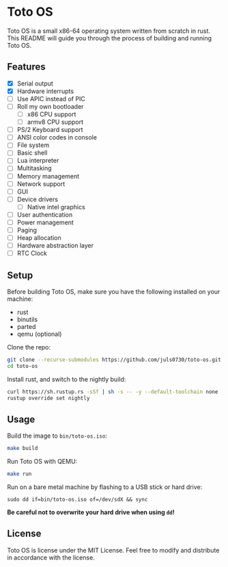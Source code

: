 # Toto OS
Toto OS is a small x86-64 operating system written from scratch in rust. This README will guide you through the process of building and running Toto OS.

## Features
- [X] Serial output
- [X] Hardware interrupts
- [ ] Use APIC instead of PIC
- [ ] Roll my own bootloader
	- [ ] x86 CPU support
	- [ ] armv8 CPU support
- [ ] PS/2 Keyboard support
- [ ] ANSI color codes in console
- [ ] File system
- [ ] Basic shell
- [ ] Lua interpreter
- [ ] Multitasking
- [ ] Memory management
- [ ] Network support
- [ ] GUI
- [ ] Device drivers
	- [ ] Native intel graphics
- [ ] User authentication
- [ ] Power management
- [ ] Paging
- [ ] Heap allocation
- [ ] Hardware abstraction layer
- [ ] RTC Clock

## Setup
Before building Toto OS, make sure you have the following installed on your machine:

- rust
- binutils
- parted
- qemu (optional)

Clone the repo:
```BASH
git clone --recurse-submodules https://github.com/juls0730/toto-os.git
cd toto-os
```

Install rust, and switch to the nightly build:
```BASH
curl https://sh.rustup.rs -sSf | sh -s -- -y --default-toolchain none
rustup override set nightly
```

## Usage
Build the image to `bin/toto-os.iso`:
```BASH
make build
```

Run Toto OS with QEMU:
```BASH
make run
```

Run on a bare metal machine by flashing to a USB stick or hard drive:
```
sudo dd if=bin/toto-os.iso of=/dev/sdX && sync
```
**Be careful not to overwrite your hard drive when using `dd`!**

## License
Toto OS is license under the MIT License. Feel free to modify and distribute in accordance with the license.